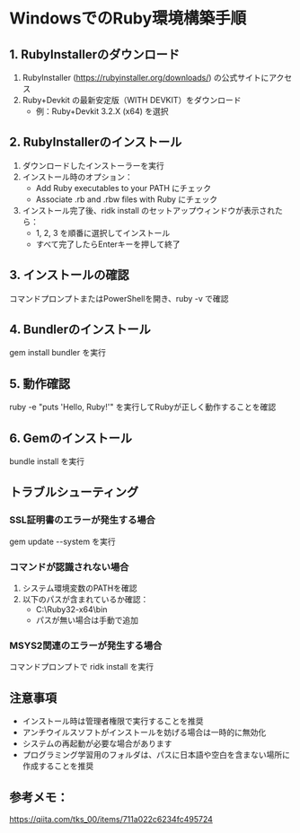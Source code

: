 # WindowsでのRuby環境構築手順

## 1. RubyInstallerのダウンロード

1. RubyInstaller (https://rubyinstaller.org/downloads/) の公式サイトにアクセス
2. Ruby+Devkit の最新安定版（WITH DEVKIT）をダウンロード
   - 例：Ruby+Devkit 3.2.X (x64) を選択

## 2. RubyInstallerのインストール

1. ダウンロードしたインストーラーを実行
2. インストール時のオプション：
   - Add Ruby executables to your PATH にチェック
   - Associate .rb and .rbw files with Ruby にチェック
3. インストール完了後、ridk install のセットアップウィンドウが表示されたら：
   - 1, 2, 3 を順番に選択してインストール
   - すべて完了したらEnterキーを押して終了

## 3. インストールの確認

コマンドプロンプトまたはPowerShellを開き、ruby -v で確認

## 4. Bundlerのインストール

gem install bundler を実行

## 5. 動作確認

ruby -e "puts 'Hello, Ruby!'" を実行してRubyが正しく動作することを確認

## 6. Gemのインストール

bundle install を実行

## トラブルシューティング

### SSL証明書のエラーが発生する場合
gem update --system を実行

### コマンドが認識されない場合
1. システム環境変数のPATHを確認
2. 以下のパスが含まれているか確認：
   - C:\Ruby32-x64\bin
   - パスが無い場合は手動で追加

### MSYS2関連のエラーが発生する場合
コマンドプロンプトで ridk install を実行

## 注意事項

- インストール時は管理者権限で実行することを推奨
- アンチウイルスソフトがインストールを妨げる場合は一時的に無効化
- システムの再起動が必要な場合があります
- プログラミング学習用のフォルダは、パスに日本語や空白を含まない場所に作成することを推奨


## 参考メモ：
https://qiita.com/tks_00/items/711a022c6234fc495724
